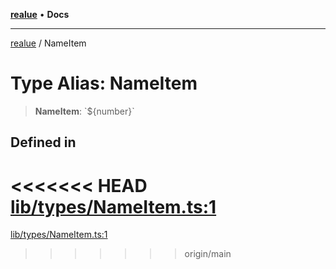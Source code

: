 [**realue**](../README.md) • **Docs**

***

[realue](../README.md) / NameItem

# Type Alias: NameItem

> **NameItem**: \`$\{number\}\`

## Defined in

<<<<<<< HEAD
[lib/types/NameItem.ts:1](https://github.com/nevoland/realue/blob/cbce77129663d64110c6eeb5270a3b7841e0b453/lib/types/NameItem.ts#L1)
=======
[lib/types/NameItem.ts:1](https://github.com/nevoland/realue/blob/90be82ca388547f529d338e720e90d4eeb8b3263/lib/types/NameItem.ts#L1)
>>>>>>> origin/main
